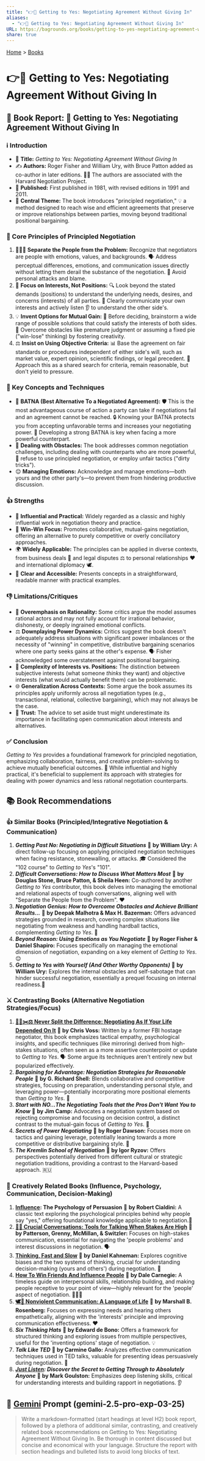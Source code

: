 ```yaml
---
title: "👉🤝 Getting to Yes: Negotiating Agreement Without Giving In"
aliases:
  - "👉🤝 Getting to Yes: Negotiating Agreement Without Giving In"
URL: https://bagrounds.org/books/getting-to-yes-negotiating-agreement-without-giving-in
share: true
---
```

[Home](../index.md) > [Books](./index.md)  
# 👉🤝 Getting to Yes: Negotiating Agreement Without Giving In  
## 📖 Book Report: 🤝 Getting to Yes: Negotiating Agreement Without Giving In  
  
### ℹ️ Introduction  
* 📑 **Title:** *Getting to Yes: Negotiating Agreement Without Giving In*  
* ✍️ **Authors:** Roger Fisher and William Ury, with Bruce Patton added as co-author in later editions. 🧑‍💼 The authors are associated with the Harvard Negotiation Project.  
* 📅 **Published:** First published in 1981, with revised editions in 1991 and 2011.  
* 🎯 **Central Theme:** The book introduces "principled negotiation," 💡 a method designed to reach wise and efficient agreements that preserve or improve relationships between parties, moving beyond traditional positional bargaining.  
  
### 🔑 Core Principles of Principled Negotiation  
1. 🧑‍🤝‍🧑 **Separate the People from the Problem:** Recognize that negotiators are people with emotions, values, and backgrounds. 🗣️ Address perceptual differences, emotions, and communication issues directly without letting them derail the substance of the negotiation. 🚫 Avoid personal attacks and blame.  
2. 🧭 **Focus on Interests, Not Positions:** 🔍 Look beyond the stated demands (positions) to understand the underlying needs, desires, and concerns (interests) of all parties. 💬 Clearly communicate your own interests and actively listen 👂 to understand the other side's.  
3. 💡 **Invent Options for Mutual Gain:** 🧠 Before deciding, brainstorm a wide range of possible solutions that could satisfy the interests of both sides. 🚧 Overcome obstacles like premature judgment or assuming a fixed pie ("win-lose" thinking) by fostering creativity.  
4. ⚖️ **Insist on Using Objective Criteria:** 📊 Base the agreement on fair standards or procedures independent of either side's will, such as market value, expert opinion, scientific findings, or legal precedent. 🔎 Approach this as a shared search for criteria, remain reasonable, but don't yield to pressure.  
  
### 🧰 Key Concepts and Techniques  
* 💪 **BATNA (Best Alternative To a Negotiated Agreement):** 🛡️ This is the most advantageous course of action a party can take if negotiations fail and an agreement cannot be reached. 🔒 Knowing your BATNA protects you from accepting unfavorable terms and increases your negotiating power. 🚀 Developing a strong BATNA is key when facing a more powerful counterpart.  
* 🚧 **Dealing with Obstacles:** The book addresses common negotiation challenges, including dealing with counterparts who are more powerful, 🙅 refuse to use principled negotiation, or employ unfair tactics ("dirty tricks").  
* 😌 **Managing Emotions:** Acknowledge and manage emotions—both yours and the other party's—to prevent them from hindering productive discussion.  
  
### 👍 Strengths  
* 🌟 **Influential and Practical:** Widely regarded as a classic and highly influential work in negotiation theory and practice.  
* 🤝 **Win-Win Focus:** Promotes collaborative, mutual-gains negotiation, offering an alternative to purely competitive or overly conciliatory approaches.  
* 🌍 **Widely Applicable:** The principles can be applied in diverse contexts, from business deals 🏢 and legal disputes ⚖️ to personal relationships ❤️ and international diplomacy 🕊️.  
* 📖 **Clear and Accessible:** Presents concepts in a straightforward, readable manner with practical examples.  
  
### 👎 Limitations/Critiques  
* 🤔 **Overemphasis on Rationality:** Some critics argue the model assumes rational actors and may not fully account for irrational behavior, dishonesty, or deeply ingrained emotional conflicts.  
* ⚖️ **Downplaying Power Dynamics:** Critics suggest the book doesn't adequately address situations with significant power imbalances or the necessity of "winning" in competitive, distributive bargaining scenarios where one party seeks gains at the other's expense. 🗣️ Fisher acknowledged some overstatement against positional bargaining.  
* 🧩 **Complexity of Interests vs. Positions:** The distinction between subjective interests (what someone *thinks* they want) and objective interests (what would actually benefit them) can be problematic.  
* 🌐 **Generalization Across Contexts:** Some argue the book assumes its principles apply uniformly across all negotiation types (e.g., transactional, relational, collective bargaining), which may not always be the case.  
* 🤝 **Trust:** The advice to set aside trust might underestimate its importance in facilitating open communication about interests and alternatives.  
  
### ✅ Conclusion  
*Getting to Yes* provides a foundational framework for principled negotiation, emphasizing collaboration, fairness, and creative problem-solving to achieve mutually beneficial outcomes. 🌟 While influential and highly practical, it's beneficial to supplement its approach with strategies for dealing with power dynamics and less rational negotiation counterparts.  
  
## 📚 Book Recommendations  
### 👍 Similar Books (Principled/Integrative Negotiation & Communication)  
1. ***Getting Past No: Negotiating in Difficult Situations*** 📖 **by William Ury:** A direct follow-up focusing on applying principled negotiation techniques when facing resistance, stonewalling, or attacks. 🎓 Considered the "102 course" to *Getting to Yes*'s "101".  
2. ***Difficult Conversations: How to Discuss What Matters Most*** 📖 **by Douglas Stone, Bruce Patton, & Sheila Heen:** Co-authored by another *Getting to Yes* contributor, this book delves into managing the emotional and relational aspects of tough conversations, aligning well with "Separate the People from the Problem". ❤️  
3. ***Negotiation Genius: How to Overcome Obstacles and Achieve Brilliant Results...*** 📖 **by Deepak Malhotra & Max H. Bazerman:** Offers advanced strategies grounded in research, covering complex situations like negotiating from weakness and handling hardball tactics, complementing *Getting to Yes*. 🚀  
4. ***Beyond Reason: Using Emotions as You Negotiate*** 📖 **by Roger Fisher & Daniel Shapiro:** Focuses specifically on managing the emotional dimension of negotiation, expanding on a key element of *Getting to Yes*.😌  
5. ***Getting to Yes with Yourself (And Other Worthy Opponents)*** 📖 **by William Ury:** Explores the internal obstacles and self-sabotage that can hinder successful negotiation, essentially a prequel focusing on internal readiness.🧘  
  
### ⚔️ Contrasting Books (Alternative Negotiation Strategies/Focus)  
1. **[🙅‍♀️✂️⚖️ Never Split the Difference: Negotiating As If Your Life Depended On It](./never-split-the-difference.md)** 📖 **by Chris Voss:** Written by a former FBI hostage negotiator, this book emphasizes tactical empathy, psychological insights, and specific techniques (like mirroring) derived from high-stakes situations, often seen as a more assertive counterpoint or update to *Getting to Yes*. 🗣️ Some argue its techniques aren't entirely new but popularized effectively.  
2. ***Bargaining for Advantage: Negotiation Strategies for Reasonable People*** 📖 **by G. Richard Shell:** Blends collaborative and competitive strategies, focusing on preparation, understanding personal style, and leveraging power—potentially incorporating more positional elements than *Getting to Yes*. 💪  
3. ***Start with NO...The Negotiating Tools that the Pros Don't Want You to Know*** 📖 **by Jim Camp:** Advocates a negotiation system based on rejecting compromise and focusing on decision control, a distinct contrast to the mutual-gain focus of *Getting to Yes*. 🙅  
4. ***Secrets of Power Negotiating*** 📖 **by Roger Dawson:** Focuses more on tactics and gaining leverage, potentially leaning towards a more competitive or distributive bargaining style. 🚀  
5. ***The Kremlin School of Negotiation*** 📖 **by Igor Ryzov:** Offers perspectives potentially derived from different cultural or strategic negotiation traditions, providing a contrast to the Harvard-based approach. 🇷🇺  
  
### 🎨 Creatively Related Books (Influence, Psychology, Communication, Decision-Making)  
1. **[Influence](./influence.md): The Psychology of Persuasion** 📖 **by Robert Cialdini:** A classic text exploring the psychological principles behind why people say "yes," offering foundational knowledge applicable to negotiation.🧠  
2. **[🧰💬 Crucial Conversations: Tools for Talking When Stakes Are High](./crucial-conversations-tools-for-talking-when-stakes-are-high.md)** 📖 **by Patterson, Grenny, McMillan, & Switzler:** Focuses on high-stakes communication, essential for navigating the 'people problems' and interest discussions in negotiation. 🗣️  
3. **[Thinking, Fast and Slow](./thinking-fast-and-slow.md)** 📖 **by Daniel Kahneman:** Explores cognitive biases and the two systems of thinking, crucial for understanding decision-making (yours and others') during negotiation. 🤔  
4. **[How To Win Friends And Influence People](./how-to-win-friends-and-influence-people.md)** 📖 **by Dale Carnegie:** A timeless guide on interpersonal skills, relationship building, and making people receptive to your point of view—highly relevant for the 'people' aspect of negotiation. 🧑‍🤝‍🧑  
5. **[🕊️🤝 Nonviolent Communication: A Language of Life](./nonviolent-communication.md)** 📖 **by Marshall B. Rosenberg:** Focuses on expressing needs and hearing others empathetically, aligning with the 'interests' principle and improving communication effectiveness. ❤️  
6. ***Six Thinking Hats*** 📖 **by Edward de Bono:** Offers a framework for structured thinking and exploring issues from multiple perspectives, useful for the 'inventing options' stage of negotiation. 💡  
7. ***Talk Like TED*** 📖 **by Carmine Gallo:** Analyzes effective communication techniques used in TED talks, valuable for presenting ideas persuasively during negotiation. 📣  
8. ***[Just Listen](./just-listen.md): Discover the Secret to Getting Through to Absolutely Anyone*** 📖 **by Mark Goulston:** Emphasizes deep listening skills, critical for understanding interests and building rapport in negotiations. 👂  
  
## 💬 [Gemini](../software/gemini.md) Prompt (gemini-2.5-pro-exp-03-25)  
> Write a markdown-formatted (start headings at level H2) book report, followed by a plethora of additional similar, contrasting, and creatively related book recommendations on Getting to Yes: Negotiating Agreement Without Giving In. Be thorough in content discussed but concise and economical with your language. Structure the report with section headings and bulleted lists to avoid long blocks of text.